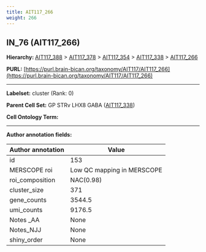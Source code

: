 ```yaml
---
title: AIT117_266
weight: 266
---
```

## IN_76 (AIT117_266)
<b>Hierarchy: </b>
[AIT117_388](../AIT117_388) >
[AIT117_378](../AIT117_378) >
[AIT117_354](../AIT117_354) >
[AIT117_338](../AIT117_338) >
[AIT117_266](../AIT117_266)

**PURL:** [https://purl.brain-bican.org/taxonomy/AIT117/AIT117_266](https://purl.brain-bican.org/taxonomy/AIT117/AIT117_266)

---


**Labelset:** cluster (Rank: 0)

**Parent Cell Set:** GP STRv LHX8 GABA ([AIT117_338](../AIT117_338))



**Cell Ontology Term:** 

[MARKER GENES.]: #


---

[TRANSFERRED ANNOTATIONS.]: #


[AUTHOR ANNOTATION FIELDS.]: #


**Author annotation fields:**

| Author annotation | Value |
|-------------------|-------|
|id|153|
|MERSCOPE roi|Low QC mapping in MERSCOPE|
|roi_composition|NAC(0.98)|
|cluster_size|371|
|gene_counts|3544.5|
|umi_counts|9176.5|
|Notes _AA|None|
|Notes_NJJ|None|
|shiny_order|None|
